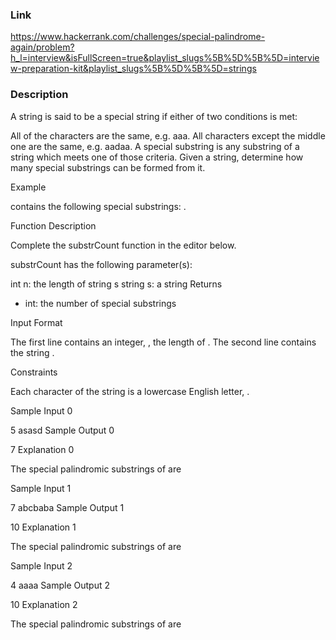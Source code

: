 ### Link
https://www.hackerrank.com/challenges/special-palindrome-again/problem?h_l=interview&isFullScreen=true&playlist_slugs%5B%5D%5B%5D=interview-preparation-kit&playlist_slugs%5B%5D%5B%5D=strings

### Description
A string is said to be a special string if either of two conditions is met:

All of the characters are the same, e.g. aaa.
All characters except the middle one are the same, e.g. aadaa.
A special substring is any substring of a string which meets one of those criteria. Given a string, determine how many special substrings can be formed from it.

Example

 contains the following  special substrings: .

Function Description

Complete the substrCount function in the editor below.

substrCount has the following parameter(s):

int n: the length of string s
string s: a string
Returns
- int: the number of special substrings

Input Format

The first line contains an integer, , the length of .
The second line contains the string .

Constraints


Each character of the string is a lowercase English letter, .

Sample Input 0

5
asasd
Sample Output 0

7 
Explanation 0

The special palindromic substrings of  are 

Sample Input 1

7
abcbaba
Sample Output 1

10 
Explanation 1

The special palindromic substrings of  are 

Sample Input 2

4
aaaa
Sample Output 2

10
Explanation 2

The special palindromic substrings of  are 
